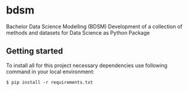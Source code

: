 # bdsm
Bachelor Data Science Modelling (BDSM) Development of a collection of methods and datasets for Data Science as Python Package


## Getting started
To install all for this project necessary dependencies use following command in your local environment: 
```
$ pip install -r requirements.txt
```